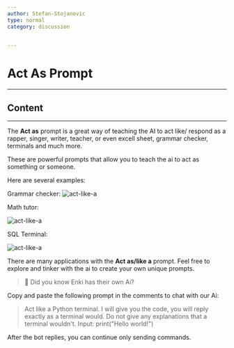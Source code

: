 ```yaml
---
author: Stefan-Stojanovic
type: normal
category: discussion
 

---
```


# Act As Prompt

---

## Content

---

The **Act as** prompt is a great way of teaching the AI to act like/ respond as a rapper, singer, writer, teacher, or even excell sheet, grammar checker, terminals and much more.

These are powerful prompts that allow you to teach the ai to act as something or someone.

Here are several examples:

Grammar checker:
![act-like-a](https://img.enkipro.com/3ad6c16987bcc5f011fe3007e08cff71.png)

Math tutor:

![act-like-a](https://img.enkipro.com/2fd8dcbf15ddf159052dc01a196a875f.png)

SQL Terminal:

![act-like-a](https://img.enkipro.com/a657838c4a44808f3888b55c5fe0b1ba.png)

There are many applications with the **Act as/like a** prompt. Feel free to explore and tinker with the ai to create your own unique prompts.

> 💬 Did you know Enki has their own Ai? 

Copy and paste the following prompt in the comments to chat with our Ai:

> Act like a Python terminal. I will give you the code, you will reply exactly as a terminal would. Do not give any explanations that a terminal wouldn't. Input: print("Hello world!")

After the bot replies, you can continue only sending commands.
